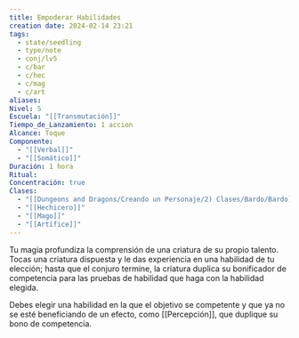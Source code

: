 ```yaml
---
title: Empoderar Habilidades
creation date: 2024-02-14 23:21
tags:
  - state/seedling
  - type/note
  - conj/lv5
  - c/bar
  - c/hec
  - c/mag
  - c/art
aliases: 
Nivel: 5
Escuela: "[[Transmutación]]"
Tiempo_de_Lanzamiento: 1 accion
Alcance: Toque
Componente:
  - "[[Verbal]]"
  - "[[Somático]]"
Duración: 1 hora
Ritual: 
Concentración: true
Clases:
  - "[[Dungeons and Dragons/Creando un Personaje/2) Clases/Bardo/Bardo]]"
  - "[[Hechicero]]"
  - "[[Mago]]"
  - "[[Artífice]]"
---
```

Tu magia profundiza la comprensión de una criatura de su propio talento. Tocas una criatura dispuesta y le das experiencia en una habilidad de tu elección; hasta que el conjuro termine, la criatura duplica su bonificador de competencia para las pruebas de habilidad que haga con la
habilidad elegida.

Debes elegir una habilidad en la que el objetivo se competente y que ya no se esté beneficiando de un efecto, como [[Percepción]], que duplique su bono de competencia.